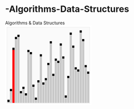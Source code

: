 # -Algorithms-Data-Structures
 Algorithms &amp; Data Structures  
 ![alt text](https://raw.githubusercontent.com/alex9176787890/-Algorithms-Data-Structures/master/resource/Sorting_bubblesort_anim.gif)
 
